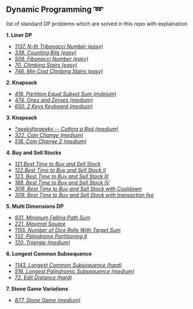 ## Dynamic Programming :loop: 
list of standard DP problems which are solved in this repo with explaination

**1. Liner DP**
* *[1137. N-th Tribonacci Number (easy)](https://leetcode.com/problems/n-th-tribonacci-number/)*
* *[338. Counting Bits (easy)](https://leetcode.com/problems/counting-bits/)*
* *[509. Fibonacci Number (easy)](https://leetcode.com/problems/fibonacci-number/)*
* *[70. Climbing Stairs (easy)](https://leetcode.com/problems/climbing-stairs/)*
* *[746. Min Cost Climbing Stairs (easy)](https://leetcode.com/problems/min-cost-climbing-stairs/)*

**2. Knapsack**
* *[416. Partition Equal Subset Sum (mdeium)](https://leetcode.com/problems/partition-equal-subset-sum/)*
* *[474. Ones and Zeroes (medium)](https://leetcode.com/problems/ones-and-zeroes/)*
* *[650. 2 Keys Keyboard (medium)](https://leetcode.com/problems/2-keys-keyboard/)*

**3. Knapsack**
* *[ *_geeksforgeeks_ -- Cutting a Rod (medium)](https://www.geeksforgeeks.org/cutting-a-rod-dp-13/)*
* *[322. Coin Change (medium)](https://leetcode.com/problems/coin-change/)*
* *[518. Coin Change 2 (medium)](https://leetcode.com/problems/coin-change-2/)*

**4. Buy and Sell Stocks**
* *[121.Best Time to Buy and Sell Stock](https://leetcode.com/problems/best-time-to-buy-and-sell-stock/)* 
* *[122.Best Time to Buy and Sell Stock II](https://leetcode.com/problems/best-time-to-buy-and-sell-stock-ii/)* 
* *[123. Best Time to Buy and Sell Stock III](https://leetcode.com/problems/best-time-to-buy-and-sell-stock-iii/)* 
* *[188. Best Time to Buy and Sell Stock IV](https://leetcode.com/problems/best-time-to-buy-and-sell-stock-iv/)* 
* *[309. Best Time to Buy and Sell Stock with Cooldown](https://leetcode.com/problems/best-time-to-buy-and-sell-stock-with-cooldown/)* 
* *[309. Best Time to Buy and Sell Stock with transaction fee](https://leetcode.com/problems/best-time-to-buy-and-sell-stock-with-transaction-fee/)* 

**5. Multi Dimensions DP**
* *[931. Minimum Falling Path Sum](https://leetcode.com/problems/minimum-falling-path-sum/)* 
* *[221. Maximal Square](https://leetcode.com/problems/maximal-square/)* 
* *[1155. Number of Dice Rolls With Target Sum](https://leetcode.com/problems/number-of-dice-rolls-with-target-sum/)* 
* *[132. Palindrome Partitioning II](https://leetcode.com/problems/palindrome-partitioning-ii/)* 
* *[120. Triangle (medium)](https://leetcode.com/problems/triangle/)* 

**6. Longest Common Subsequence**
* *[1143. Longest Common Subsequence (hard)](https://leetcode.com/problems/longest-common-subsequence/)* 
* *[516. Longest Palindromic Subsequence (medium)](https://leetcode.com/problems/longest-palindromic-subsequence/)* 
* *[72. Edit Distance (hard)](https://leetcode.com/problems/edit-distance/)* 

**7. Stone Game Variations**
* *[877. Stone Game (medium)](https://leetcode.com/problems/stone-game/)*

